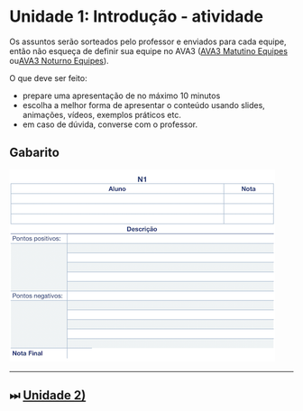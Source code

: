 # Unidade 1: Introdução - atividade

[AVA3 Matutino Equipes]: <https://ava3.furb.br/mod/forum/view.php?id=1099470> "AVA3 Equipes" 
[AVA3 Noturno Equipes]: <https://ava3.furb.br/mod/forum/view.php?id=1099482> "AVA3 Equipes"  

Os assuntos serão sorteados pelo professor e enviados para cada equipe, então não esqueça de definir sua equipe no AVA3 ([AVA3 Matutino Equipes] ou[AVA3 Noturno Equipes]).

O que deve ser feito:

- prepare uma apresentação de no máximo 10 minutos
- escolha a melhor forma de apresentar o conteúdo usando slides, animações, vídeos, exemplos práticos etc.
- em caso de dúvida, converse com o professor.

<!-- 
## Assuntos

### Opção A

**Animação**  
**Percepção Visual**  
**Digitalizador 3D (scanner)**  
Os assuntos de Animação e Percepção Visual tem uma relação entre si. Sugiro apresentarem sobre o assunto Animação e depois quando apresentarem Percepção Visual fazerem a relação com Animação. Tem um TCC que já orientei um bom tempo atrás (20 anos) sobre animação (orientanda Marlise Frotscher Milbratz).  
O hardware Digitalizador 3D (scanner) envolve qualquer equipamento que capture uma nuvem de pontos, e podem ir desde equipamentos médicos (exemplo, ressonância magnética), equipamentos utilizados na produção de animações de personagens para animações (caption motion), até sensores mais “domésticos", tipo o sensor do Kinect (por exemplo o Azure Kinect DK).  

### Opção B

**Modelagem Geométrica / Geometria Computacional**  
**Visualização Científica**  
**Placas Gráficas**  
O assunto Modelagem Geométrica recebe vários nomes na literatura, mas basicamente é uma junção do uso da matemática e estrutura de dados / grafos para auxiliar a Computação Gráfica na resolução de problemas geométricos. Uma biblioteca muito conhecida (por ser de código aberto) é a CGAL (https://www.cgal.org). Mas tem muitas bibliotecas gráficas ou mesmo bibliotecas de "números complexos" que implementam algoritmos de Modelagem Geométrica.  
Já o assunto de Visualização Científica geralmente trata de grande quantidade de valores (dados) que devem ter um limite mínimo de precisão/exatidão aceitáveis. A Visualização Científica auxilia problemas inerentes as áreas da medicina, química, aerodinâmica, dinâmica de fluídos, etc. Tem um TCC que já co-orientei um bom tempo atrás (21 anos) sobre Visualização Científica (orientando George Ruberti Piva, prof. de dinâmica de fluídos da FURB Henry França Meier).  
E o hardware Placa Gráfica entre as várias utilizadas no processo de renderização, também auxiliam muito estas duas áreas, principalmente Visualização Científica, pois permite acelerar o processo de cálculo exigido para renderização final. Outra característica importante a se explorar é o que existe atualmente de configuração das placas mais modernas e seu custo.  

### Opção C

**Interface Humano-Computador**  
**Interface de Usuário Tangível (IUT)**  
**Acelerômetro**  
O assunto Interface Humano-Computador tem uma relação forte com a área gráfica porque se beneficia muito dos recursos de interface gráfica disponíveis atualmente. Acho que podem brevemente comentar sobre Interface Humano-Computador, e então explicar Interface de Usuário Tangível (IUT). Pois, IUT tem uma relação ainda maior com a área gráfica. Ela auxilia o desenvolvimento de produtos, que por exemplo, são usados em Realidade Virtual.  
O nosso grupo de pesquisa já fez alguns trabalhos explorando o uso de IUT. Um deles está em: http://caixae-agua.blogspot.com/. Também tem alguns TCCs que usaram está abordagem, por exemplo do orientando Flávio Omar Losada. Ele construiu um aquário virtual, que se quiserem mostrar na apresentação me avisem durante a apresentação que eu mostro, pois está aqui comigo.  
E o hardware gráfico Acelerômetro pode auxiliar no desenvolvimento de IUT.  

### Opção D

**Sistemas Multimídia**  
**AutoCad**  
**TinkerCad**  
**SketchUp**  
O assunto Sistemas Multimídia é como se fosse uma "provedora" de recursos para a área gráfica. Ela pesquisa o melhor uso de recursos do tipo imagem, audio, video e streaming. E com o constante avanço do hardware, aumentasse a complexidade destes recursos, gerando variações destes recursos em arquivos do tipo DICOM, Street View, ou mesmo renderização de mapas 3D inteiros de cidades (exemplo maps da Apple). Já orientei TCCs relacionados com este assunto, exemplo do orientando Jorge Luis Iten Júnior.  
Já os softwares AutoCad, TinkerCad e SketchUp são ferramentas que podem gerar estes tipos de recursos gráficos.  
-->

## Gabarito

![Gabarito](atividade1Gabarito.png "Gabarito")  

----------

## ⏭ [Unidade 2)](../Unidade2/README.md "Unidade 2")  
